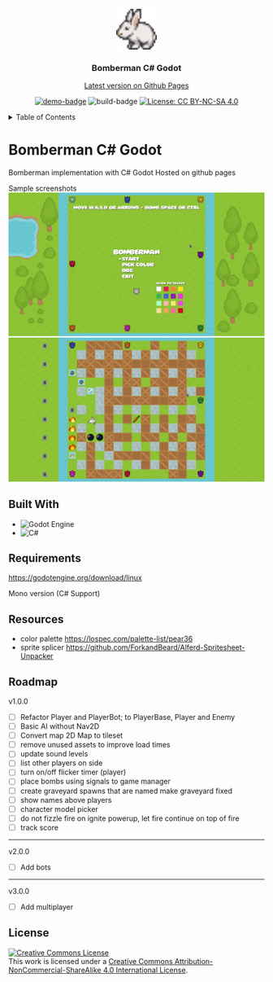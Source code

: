 <div id="top"></div>


<!-- PROJECT LOGO -->
<br />
<div align="center">
  <a href="https://github.com/Ella36/bomberman-godot">
    <img src="icon.png" alt="Logo" width="80" height="80">
  </a>

  <h3 align="center">Bomberman C# Godot</h3>
    <a href="https://ella36.github.io/bomberman-godot/">Latest version on Github Pages</a>


<br>

[![demo-badge](https://img.shields.io/badge/gh_pages-click_here-brightgreen)](https://ella36.github.io/bomberman-godot/)
![build-badge](https://img.shields.io/github/workflow/status/ella36/bomberman-godot/build-and-deploy-to-branch-deploy)
 [![License: CC BY-NC-SA 4.0](https://img.shields.io/badge/License-CC%20BY--NC--SA%204.0-lightgrey.svg)](https://creativecommons.org/licenses/by-nc-sa/4.0/)


</div>



<!-- TABLE OF CONTENTS -->
<details>
  <summary>Table of Contents</summary>
  <ol>
    <li>
      <a href="#about-the-project">About The Project</a>
      <ul>
        <li><a href="#requirements">Requirements</a></li>
        <li><a href="#built-with">Built With</a></li>
        <li><a href="#resources">Resources</a></li>
      </ul>
    </li>
    <li><a href="#roadmap">Roadmap</a></li>
    <li><a href="#license">License</a></li>
  </ol>
</details>

<div id="about-the-project"></div>

# Bomberman C# Godot
Bomberman implementation with C# Godot
Hosted on github pages 

Sample screenshots
![ screenshot menu ]( ./screenshot1.png )
![ screenshot game ]( ./screenshot2.png )

## Built With
* ![Godot Engine](https://img.shields.io/badge/GODOT-%23FFFFFF.svg?style=for-the-badge&logo=godot-engine)
* ![C#](https://img.shields.io/badge/c%23-%23239120.svg?style=for-the-badge&logo=c-sharp&logoColor=white)

## Requirements
https://godotengine.org/download/linux

Mono version (C# Support)


## Resources
- color palette
https://lospec.com/palette-list/pear36
- sprite splicer
https://github.com/ForkandBeard/Alferd-Spritesheet-Unpacker


## Roadmap
v1.0.0
- [ ] Refactor Player and PlayerBot; to PlayerBase, Player and Enemy
- [ ] Basic AI without Nav2D
- [ ] Convert map 2D Map to tileset
- [ ] remove unused assets to improve load times
- [ ] update sound levels
- [ ] list other players on side 
- [ ] turn on/off flicker timer (player)
- [ ] place bombs using signals to game manager 
- [ ] create graveyard spawns that are named
    make graveyard fixed
- [ ] show names above players
- [ ] character model picker
- [ ] do not fizzle fire on ignite powerup, let fire continue on top of fire
- [ ] track score
------------------------------
v2.0.0
- [ ] Add bots
------------------------------
v3.0.0
-  [ ] Add multiplayer


<!-- LICENSE -->
## License
<a rel="license" href="http://creativecommons.org/licenses/by-nc-sa/4.0/"><img alt="Creative Commons License" style="border-width:0" src="https://i.creativecommons.org/l/by-nc-sa/4.0/88x31.png" /></a><br />This work is licensed under a <a rel="license" href="http://creativecommons.org/licenses/by-nc-sa/4.0/">Creative Commons Attribution-NonCommercial-ShareAlike 4.0 International License</a>.

[Python.org]: https://img.shields.io/badge/Python-14354C?style=for-the-badge&logo=python&logoColor=white
[Python-url]: https://www.python.org/
[React.js]: https://img.shields.io/badge/React-20232A?style=for-the-badge&logo=react&logoColor=61DAFB
[React-url]: https://reactjs.org/
[Bootstrap.com]: https://img.shields.io/badge/Bootstrap-563D7C?style=for-the-badge&logo=bootstrap&logoColor=white
[Bootstrap-url]: https://getbootstrap.com
[Electron.js]: https://img.shields.io/badge/Electron-191970?style=for-the-badge&logo=Electron&logoColor=white
[Electron-url]: https://www.electronjs.org/


[Twitch.com]: 	https://img.shields.io/badge/Twitch-9146FF?style=for-the-badge&logo=twitch&logoColor=white
[Twitch-url]:    https://twitch.com
[Youtube-url]:    https://youtube.com
[Youtube.com]: https://img.shields.io/badge/YouTube-FF0000?style=for-the-badge&logo=youtube&logoColor=white
[gui-screenshot]: https://github.com/Ella36/gui-compilation-from-cluster/raw/main/screenshot.png
[csharp]: https://img.shields.io/badge/C%23-239120?style=for-the-badge&logo=c-sharp&logoColor=white
